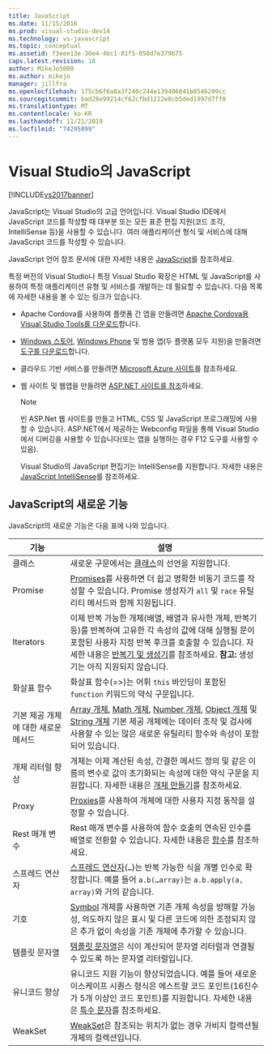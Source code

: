 ```yaml
---
title: JavaScript
ms.date: 11/15/2016
ms.prod: visual-studio-dev14
ms.technology: vs-javascript
ms.topic: conceptual
ms.assetid: f3eee13e-30e4-4bc1-81f5-058d7e379b75
caps.latest.revision: 18
author: MikeJo5000
ms.author: mikejo
manager: jillfra
ms.openlocfilehash: 175cb6f6a8a3f240c244e139406841b0546209cc
ms.sourcegitcommit: bad28e99214cf62cfbd1222e8cb5ded1997d7ff0
ms.translationtype: MT
ms.contentlocale: ko-KR
ms.lasthandoff: 11/21/2019
ms.locfileid: "74295899"
---
```

# <a name="javascript-in-visual-studio"></a>Visual Studio의 JavaScript
[!INCLUDE[vs2017banner](../includes/vs2017banner.md)]

JavaScript는 Visual Studio의 고급 언어입니다. Visual Studio IDE에서 JavaScript 코드를 작성할 때 대부분 또는 모든 표준 편집 지원(코드 조각, IntelliSense 등)을 사용할 수 있습니다. 여러 애플리케이션 형식 및 서비스에 대해 JavaScript 코드를 작성할 수 있습니다.

 JavaScript 언어 참조 문서에 대한 자세한 내용은 [JavaScript](https://msdn.microsoft.com/library/d1et7k7c\(v=vs.94\).aspx)를 참조하세요.

 특정 버전의 Visual Studio나 특정 Visual Studio 확장은 HTML 및 JavaScript를 사용하여 특정 애플리케이션 유형 및 서비스를 개발하는 데 필요할 수 있습니다. 다음 목록에 자세한 내용을 볼 수 있는 링크가 있습니다.

- Apache Cordova를 사용하여 플랫폼 간 앱을 만들려면 [Apache Cordova용 Visual Studio Tools를 다운로드](https://go.microsoft.com/fwlink/p/?LinkId=397606)합니다.

- [Windows 스토어](https://developer.microsoft.com/), [Windows Phone](https://developer.microsoft.com/) 및 범용 앱(두 플랫폼 모두 지원)을 만들려면 [도구를 다운로드](https://developer.microsoft.com/windows/downloads)합니다.

- 클라우드 기반 서비스를 만들려면 [Microsoft Azure 사이트](https://azure.microsoft.com/documentation/)를 참조하세요.

- 웹 사이트 및 웹앱을 만들려면 [ASP.NET 사이트를 참조](https://dotnet.microsoft.com/apps/aspnet/web-apps)하세요.

  > [!NOTE]
  > 빈 ASP.Net 웹 사이트를 만들고 HTML, CSS 및 JavaScript 프로그래밍에 사용할 수 있습니다. ASP.NET에서 제공하는 Webconfig 파일을 통해 Visual Studio에서 디버깅을 사용할 수 있습니다(또는 앱을 실행하는 경우 F12 도구를 사용할 수 있음).

  Visual Studio의 JavaScript 편집기는 IntelliSense를 지원합니다. 자세한 내용은 [JavaScript IntelliSense](../ide/javascript-intellisense.md)를 참조하세요.

## <a name="whats-new-in-javascript"></a>JavaScript의 새로운 기능
 JavaScript의 새로운 기능은 다음 표에 나와 있습니다.

|기능|설명|
|-------------|-----------------|
|클래스|새로운 구문에서는 [클래스](https://developer.mozilla.org/docs/Web/JavaScript/Reference/Statements/class)의 선언을 지원합니다.|
|Promise|[Promises](https://developer.mozilla.org/docs/Web/JavaScript/Reference/Global_Objects/Promise)를 사용하면 더 쉽고 명확한 비동기 코드를 작성할 수 있습니다. Promise 생성자가 `all` 및 `race` 유틸리티 메서드와 함께 지원됩니다.|
|Iterators|이제 반복 가능한 개체(배열, 배열과 유사한 개체, 반복기 등)를 반복하여 고유한 각 속성의 값에 대해 실행될 문이 포함된 사용자 지정 반복 후크를 호출할 수 있습니다. 자세한 내용은 [반복기 및 생성기](https://developer.mozilla.org/docs/Web/JavaScript/Guide/Iterators_and_Generators)를 참조하세요. **참고:**  생성기는 아직 지원되지 않습니다.|
|화살표 함수|화살표 함수(=>)는 어휘 `this` 바인딩이 포함된 `function` 키워드의 약식 구문입니다.|
|기본 제공 개체에 대한 새로운 메서드|[Array 개체](https://developer.mozilla.org/docs/Web/JavaScript/Reference/Global_Objects/Array), [Math 개체](https://developer.mozilla.org/docs/Web/JavaScript/Reference/Global_Objects/Math), [Number 개체](https://developer.mozilla.org/docs/Web/JavaScript/Reference/Global_Objects/Number), [Object 개체](https://developer.mozilla.org/docs/Web/JavaScript/Reference/Global_Objects/Object) 및 [String 개체](https://developer.mozilla.org/docs/Web/JavaScript/Reference/Global_Objects/String) 기본 제공 개체에는 데이터 조작 및 검사에 사용할 수 있는 많은 새로운 유틸리티 함수와 속성이 포함되어 있습니다.|
|개체 리터럴 향상|개체는 이제 계산된 속성, 간결한 메서드 정의 및 같은 이름의 변수로 값이 초기화되는 속성에 대한 약식 구문을 지원합니다. 자세한 내용은 [개체 만들기](https://developer.mozilla.org/docs/Web/JavaScript/Reference/Global_Objects/Object)를 참조하세요.|
|Proxy|[Proxies](https://developer.mozilla.org/docs/Web/JavaScript/Reference/Global_Objects/Proxy)를 사용하여 개체에 대한 사용자 지정 동작을 설정할 수 있습니다.|
|Rest 매개 변수|Rest 매개 변수를 사용하여 함수 호출의 연속된 인수를 배열로 전환할 수 있습니다. 자세한 내용은 [함수](https://developer.mozilla.org/docs/Web/JavaScript/Reference/Global_Objects/Function)를 참조하세요.|
|스프레드 연산자|[스프레드 연산자](https://developer.mozilla.org/docs/Web/JavaScript/Reference/Operators/Spread_operator)(`…`)는 반복 가능한 식을 개별 인수로 확장합니다. 예를 들어 `a.b(…array)`는 `a.b.apply(a, array)`와 거의 같습니다.|
|기호|[Symbol](https://developer.mozilla.org/docs/Web/JavaScript/Reference/Global_Objects/Symbol) 개체를 사용하면 기존 개체 속성을 방해할 가능성, 의도하지 않은 표시 및 다른 코드에 의한 조정되지 않은 추가 없이 속성을 기존 개체에 추가할 수 있습니다.|
|템플릿 문자열|[템플릿 문자열](https://developer.mozilla.org/docs/Web/JavaScript/Reference/Template_literals)은 식이 계산되어 문자열 리터럴과 연결될 수 있도록 하는 문자열 리터럴입니다.|
|유니코드 향상|유니코드 지원 기능이 향상되었습니다. 예를 들어 새로운 이스케이프 시퀀스 형식은 에스트랄 코드 포인트(16진수가 5개 이상인 코드 포인트)를 지원합니다. 자세한 내용은 [특수 문자](https://developer.mozilla.org/docs/Web/JavaScript/Guide/Regular_Expressions#Types_of_special_characters)를 참조하세요.|
|WeakSet|[WeakSet](https://developer.mozilla.org/docs/Web/JavaScript/Reference/Global_Objects/WeakSet)은 참조되는 위치가 없는 경우 가비지 컬렉션될 개체의 컬렉션입니다.|

